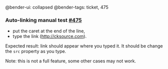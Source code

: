 @bender-ui: collapsed
@bender-tags: ticket, 475

### Auto-linking manual test [#475](https://github.com/ckeditor/ckeditor5-engine/issues/475)

 - put the caret at the end of the line,
 - type the link (http://cksource.com).

Expected result: link should appear where you typed it. It should be change the `src` property as you type.

Note: this is not a full feature, some other cases may not work.
